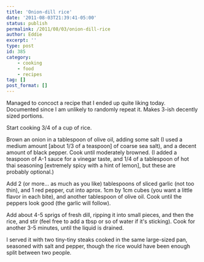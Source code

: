 ```yaml
---
title: 'Onion-dill rice'
date: '2011-08-03T21:39:41-05:00'
status: publish
permalink: /2011/08/03/onion-dill-rice
author: Eddie
excerpt: ''
type: post
id: 385
category:
    - cooking
    - food
    - recipes
tag: []
post_format: []
---
```

Managed to concoct a recipe that I ended up quite liking today.  Documented since I am unlikely to randomly repeat it.  Makes 3-ish decently sized portions.

Start cooking 3/4 of a cup of rice.

Brown an onion in a tablespoon of olive oil, adding some salt (I used a medium amount \[about 1/3 of a teaspoon\] of coarse sea salt), and a decent amount of black pepper.  Cook until moderately browned.  (I added a teaspoon of A-1 sauce for a vinegar taste, and 1/4 of a tablespoon of hot thai seasoning \[extremely spicy with a hint of lemon\], but these are probably optional.)

Add 2 (or more... as much as you like) tablespoons of sliced garlic (not too thin), and 1 red pepper, cut into aprox. 1cm by 1cm cubes (you want a little flavor in each bite), and another tablespoon of olive oil.  Cook until the peppers look good (the garlic will follow).

Add about 4-5 sprigs of fresh dill, ripping it into small pieces, and then the rice, and stir (feel free to add a tbsp or so of water if it's sticking).  Cook for another 3-5 minutes, until the liquid is drained.

I served it with two tiny-tiny steaks cooked in the same large-sized pan, seasoned with salt and pepper, though the rice would have been enough split between two people.